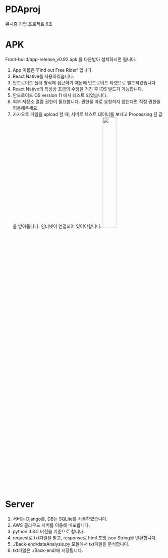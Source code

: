 # PDAproj
큐시즘 기업 프로젝트 6조

# APK
Front-build/app-release_v0.92.apk 를 다운받아 설치하시면 됩니다.
1. App 이름은 'Find out Free Rider' 입니다.
2. React Native를 사용하였습니다.
3. 안드로이드 폴더 형식에 접근하기 때문에 안드로이드 타겟으로 빌드되었습니다.
4. React Native의 특성상 조금의 수정을 거친 후 IOS 빌드가 가능합니다.
5. 안드로이드 OS version 11 에서 테스트 되었습니다.
6. 외부 저장소 열람 권한이 필요합니다. 권한을 따로 요청하지 않는다면 직접 권한을 허용해주세요.
7. 카카오톡 파일을 upload 할 때, 서버로 텍스트 데이터를 보내고 Processing 된 값을 받아옵니다. 인터넷이 연결되어 있어야합니다.
<img src="/Front-build/ezgif.com-gif-maker.gif" width="30%" ></img><br/>

# Server
1. 서버는 Django를, DB는 SQLite를 사용하였습니다.
2. AWS 클라우드 서버를 이용해 배포합니다.
3. python 3.8.5 버전을 기준으로 합니다.
4. request로 txt파일을 받고, response로 html 포맷 json String을 반환합니다.
5. ./Back-end/dataAnalysis.py 모듈에서 txt파일을 분석합니다.
6. txt파일은 ./Back-end/에 저장됩니다.
